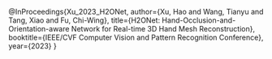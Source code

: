 @InProceedings{Xu_2023_H2ONet,
    author={Xu, Hao and Wang, Tianyu and Tang, Xiao and Fu, Chi-Wing},
    title={H2ONet: Hand-Occlusion-and-Orientation-aware Network for Real-time 3D Hand Mesh Reconstruction},
    booktitle={IEEE/CVF Computer Vision and Pattern Recognition Conference},
    year={2023}
}
